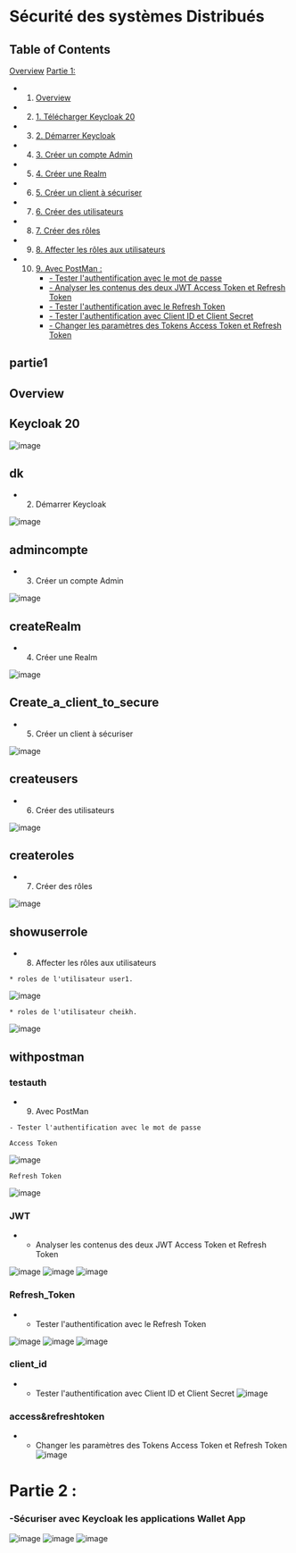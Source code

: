 # Sécurité des systèmes Distribués


## Table of Contents
[Overview](#overview)
[Partie 1:](#partie1)
* 1. [Overview](#overview)
* 2. [1. Télécharger Keycloak 20](#Keycloak-20)
* 3. [2. Démarrer Keycloak](#dk)
* 4. [3. Créer un compte Admin](#admincompte)
* 5. [4. Créer une Realm](#createRealm)
* 6. [5. Créer un client à sécuriser](#Create_a_client_to_secure)
* 7. [6. Créer des utilisateurs](#createusers)
* 8. [7. Créer des rôles](#createroles)
* 9. [8. Affecter les rôles aux utilisateurs](#showuserrole)
* 10. [9. Avec PostMan :](#withpostman)
        * [- Tester l'authentification avec le mot de passe](#testauth)
        * [- Analyser les contenus des deux JWT Access Token et Refresh Token](#JWT)
        * [- Tester l'authentification avec le Refresh Token](#Refresh_Token)
        * [- Tester l'authentification avec Client ID et Client Secret](#client_id)
        * [- Changer les paramètres des Tokens Access Token et Refresh Token](#access&refreshtoken)

## partie1

## Overview

## Keycloak 20
![image](https://github.com/BeidjaCheikh/Security-of_Distributed_Systems/blob/master/images/img1.png)

## dk
*  2. Démarrer Keycloak

![image](https://github.com/BeidjaCheikh/Security-of_Distributed_Systems/blob/master/images/img2.png)

## admincompte
*  3. Créer un compte Admin

![image](https://github.com/BeidjaCheikh/Security-of_Distributed_Systems/blob/master/images/img3.png)

## createRealm
*  4. Créer une Realm

![image](https://github.com/BeidjaCheikh/Security-of_Distributed_Systems/blob/master/images/img4.png)

## Create_a_client_to_secure
*  5. Créer un client à sécuriser

![image](https://github.com/BeidjaCheikh/Security-of_Distributed_Systems/blob/master/images/img5.png)

## createusers
*  6. Créer des utilisateurs

![image](https://github.com/BeidjaCheikh/Security-of_Distributed_Systems/blob/master/images/img6.png)

## createroles
* 7. Créer des rôles

![image](https://github.com/BeidjaCheikh/Security-of_Distributed_Systems/blob/master/images/img7.png)

## showuserrole
* 8. Affecter les rôles aux utilisateurs

```
* roles de l'utilisateur user1.
```
![image](https://github.com/BeidjaCheikh/Security-of_Distributed_Systems/blob/master/images/img8.png)

```
* roles de l'utilisateur cheikh.
```
![image](https://github.com/BeidjaCheikh/Security-of_Distributed_Systems/blob/master/images/img9.png)

## withpostman

### testauth

*  9.  Avec PostMan 
 ```
 - Tester l'authentification avec le mot de passe
```
```
Access Token
```
![image](https://github.com/BeidjaCheikh/Security-of_Distributed_Systems/blob/master/images/img10.png)
```
Refresh Token
```
![image](https://github.com/BeidjaCheikh/Security-of_Distributed_Systems/blob/master/images/img11.png)

### JWT
* - Analyser les contenus des deux JWT Access Token et Refresh Token

![image](https://github.com/BeidjaCheikh/Security-of_Distributed_Systems/blob/master/images/img12.png)
![image](https://github.com/BeidjaCheikh/Security-of_Distributed_Systems/blob/master/images/img13.png)
![image](https://github.com/BeidjaCheikh/Security-of_Distributed_Systems/blob/master/images/img14.png)

### Refresh_Token
* - Tester l'authentification avec le Refresh Token

![image](https://github.com/BeidjaCheikh/Security-of_Distributed_Systems/blob/master/images/img15.png)
![image](https://github.com/BeidjaCheikh/Security-of_Distributed_Systems/blob/master/images/img16.png)
![image](https://github.com/BeidjaCheikh/Security-of_Distributed_Systems/blob/master/images/img17.png)

### client_id
* - Tester l'authentification avec Client ID et Client Secret
![image](https://github.com/BeidjaCheikh/Security-of_Distributed_Systems/blob/master/images/img18.png)

### access&refreshtoken
* - Changer les paramètres des Tokens Access Token et Refresh Token
![image](https://github.com/BeidjaCheikh/Security-of_Distributed_Systems/blob/master/images/img19.png)

# Partie  2 :
### -Sécuriser avec Keycloak les applications Wallet App


![image](https://github.com/BeidjaCheikh/Security-of_Distributed_Systems/blob/master/images/img20.png)
![image](https://github.com/BeidjaCheikh/Security-of_Distributed_Systems/blob/master/images/img21.png)
![image](https://github.com/BeidjaCheikh/Security-of_Distributed_Systems/blob/master/images/img22.png)